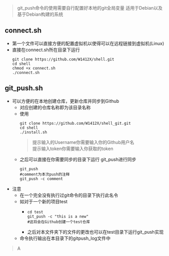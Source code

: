 > git_push命令的使用需要自行配置好本地的git全局变量
  适用于Debian以及基于Debian构建的系统
## connect.sh
- 第一个文件可以直接方便的配置虚拟机以使得可以在远程链接到虚拟机(Linux)
- 直接在connect.sh所在目录下运行
  ```shell
  git clone https://github.com/W1412X/shell.git
  cd shell
  chmod +x connect.sh
  ./connect.sh
  ```
## git_push.sh
- 可以方便的在本地创建仓库，更新仓库并同步到Github
    - 对应创建的仓库名称即为该目录名称
    - 使用
      ```shell
      git clone https://github.com/W1412X/shell_git.git  
      cd shell
      ./install.sh  
      ```
      > 提示输入的Username你需要输入你的Github用户名  
      提示输入token你需要输入你获取的token
    - 之后可以直接在你需要同步的目录下运行 git_push进行同步
      ```shell
      git_push
      #comment为本次push的注释
      git_push -c comment
      ```
- 注意
  - 在一个完全没有执行过git命令的目录下执行此名令
  - 如对于一个新的项目test
    - ```shell
      cd test
      git_push -c "this is a new"
      #这将会在Github创建一个test仓库
      ```
    -  之后对本文件夹下的文件的更改也可以在test目录下运行git_push实现
  - 命令执行输出在本目录下的gitpush_log文件中
> A 